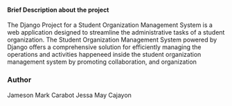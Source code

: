 #### Brief Description about the project
The Django Project for a Student Organization Management System is a web application designed to streamline the administrative tasks of a student organization. 
The Student Organization Management System powered by Django offers a comprehensive solution for efficiently managing the 
operations and activities happeneed inside the student organization management system by promoting collaboration, and organization

### Author
Jameson Mark Carabot
Jessa May Cajayon